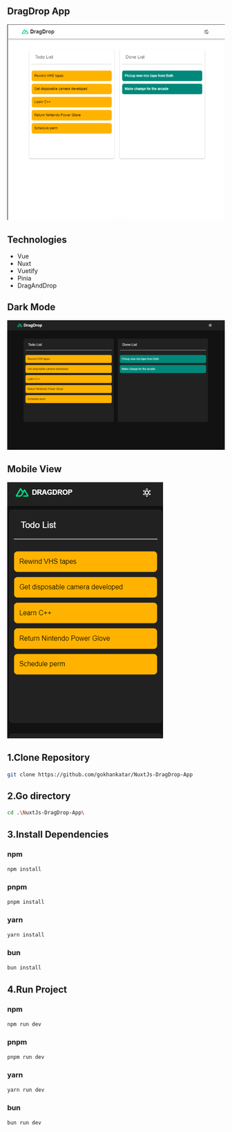 ## DragDrop App

<img src="/screenshots/general.png" />

## Technologies

- Vue
- Nuxt
- Vuetify
- Pinia
- DragAndDrop

## Dark Mode

<img src="/screenshots/dark-mode.png" />

## Mobile View

<img src="/screenshots/mobile.png" />

## 1.Clone Repository

```sh
git clone https://github.com/gokhankatar/NuxtJs-DragDrop-App

```
## 2.Go directory

```sh
cd .\NuxtJs-DragDrop-App\

``` 
## 3.Install Dependencies

### npm

```sh
npm install

```
### pnpm

```sh
pnpm install

```
### yarn

```sh
yarn install

```
### bun

```sh
bun install

``` 
## 4.Run Project

### npm

```sh
npm run dev

```
### pnpm

```sh
pnpm run dev

```
### yarn

```sh
yarn run dev

```
### bun

```sh
bun run dev
